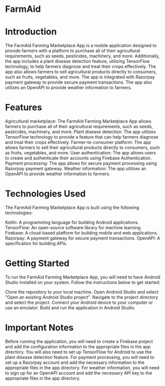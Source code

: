 # FarmAid

# Introduction
The FarmAid Farming Marketplace App is a mobile application designed to provide farmers with a platform to purchase all of their agricultural requirements, such as seeds, pesticides, machinery, and more. Additionally, the app includes a plant disease detection feature, utilizing TensorFlow technology, to help farmers diagnose and treat their crops effectively. The app also allows farmers to sell agricultural products directly to consumers, such as fruits, vegetables, and more. The app is integrated with Razorpay payment gateway to provide secure payment transactions. The app also utilizes an OpenAPI to provide weather information to farmers.

# Features
Agricultural marketplace: The FarmAid Farming Marketplace App allows farmers to purchase all of their agricultural requirements, such as seeds, pesticides, machinery, and more.
Plant disease detection: The app utilizes TensorFlow technology to provide a feature that can help farmers diagnose and treat their crops effectively.
Farmer-to-consumer platform: The app allows farmers to sell their agricultural products directly to consumers, such as fruits, vegetables, and more.
User authentication: The app allows users to create and authenticate their accounts using Firebase Authentication.
Payment processing: The app allows for secure payment processing using Razorpay payment gateway.
Weather information: The app utilizes an OpenAPI to provide weather information to farmers.

# Technologies Used
The FarmAid Farming Marketplace App is built using the following technologies:

Kotlin: A programming language for building Android applications.
TensorFlow: An open-source software library for machine learning.
Firebase: A cloud-based platform for building mobile and web applications.
Razorpay: A payment gateway for secure payment transactions.
OpenAPI: A specification for building APIs.

# Getting Started
To run the FarmAid Farming Marketplace App, you will need to have Android Studio installed on your system. Follow the instructions below to get started:

Clone the repository to your local machine.
Open Android Studio and select "Open an existing Android Studio project".
Navigate to the project directory and select the project.
Connect your Android device to your computer or use an emulator.
Build and run the application in Android Studio.

# Important Notes
Before running the application, you will need to create a Firebase project and add the configuration information to the appropriate files in the app directory.
You will also need to set up TensorFlow for Android to use the plant disease detection feature.
For payment processing, you will need to set up a Razorpay account and add the necessary information to the appropriate files in the app directory.
For weather information, you will need to sign up for an OpenAPI account and add the necessary API key to the appropriate files in the app directory.
